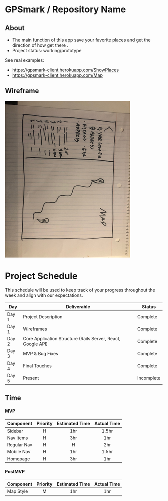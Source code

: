 # GPSmark / Repository Name

## About

* The main function of this app  save your favorite places and get the direction of how get there .
* Project status: working/prototype


See real examples:

* <https://gpsmark-client.herokuapp.com/ShowPlaces>
* <https://gpsmark-client.herokuapp.com/Map>




## Wireframe



<img src="https://github.com/Alexber17/GPSmark/blob/master/IMG_5366.jpg" width="400" height="500" >

# Project Schedule

This schedule will be used to keep track of your progress throughout the week and align with our expectations.  


|  Day | Deliverable | Status
|---|---| ---|
|Day 1| Project Description | Complete
|Day 1| Wireframes | Complete
|Day 2| Core Application Structure (Rails Server, React, Google API) | Complete
|Day 3| MVP & Bug Fixes | Complete
|Day 4| Final Touches | Complete
|Day 5| Present | Incomplete



## Time

#### MVP
| Component | Priority | Estimated Time |  Actual Time |
| --- | :---: |  :---: | :---: | 
| Sidebar | H | 1hr | 1.5hr |
| Nav Items| H | 3hr | 1hr |
| Regular Nav | H | H | 2hr |
| Mobile Nav | H | 1hr | 1.5hr |
| Homepage | H | 3hr | 1hr |



#### PostMVP
| Component | Priority | Estimated Time |  Actual Time |
| --- | :---: |  :---: | :---: | 
| Map Style  | M | 1hr | 1hr |


